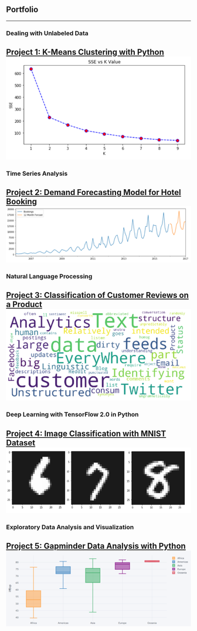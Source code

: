 ## Portfolio

---

### Dealing with Unlabeled Data 
[Project 1: K-Means Clustering with Python](/KM/KMeans.html)
<img src="images/km1.PNG?raw=true"/>
---
### Time Series Analysis
[Project 2: Demand Forecasting Model for Hotel Booking](/TSA/TSA.html)
<img src="images/p4_1.PNG?raw=true"/>
---
### Natural Language Processing 
[Project 3: Classification of Customer Reviews on a Product](/NLP/GitHub_NLP_P1.html)
<img src="images/pic_1.PNG?raw=true"/>
---
### Deep Learning with TensorFlow 2.0 in Python
[Project 4: Image Classification with MNIST Dataset](/DL/DL_TF2.0_1.html)
<img src="images/p2.PNG?raw=true"/>
---
### Exploratory Data Analysis and Visualization 
[Project 5: Gapminder Data Analysis with Python](/EDA/EDA.html)
<img src="images/eda.PNG?raw=true"/>
---
